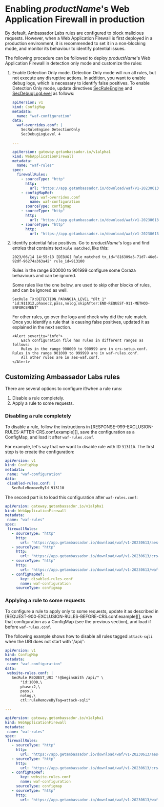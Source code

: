 # Enabling $productName$'s Web Application Firewall in production

By default, Ambassador Labs rules are configured to block malicious requests. However, when a Web Application Firewall is
first deployed in a production environment, it is recommended to set it in a non-blocking mode, and monitor its behaviour
to identify potential issues.

The following procedure can be followed to deploy $productName$'s Web Application Firewall in detection only mode and
customize the rules:

1. Enable Detection Only mode. Detection Only mode will run all rules, but not execute any disruptive actions. In addition,
   you want to enable debug logs, which is necessary to identify false positives.
   To enable Detection Only mode, update directives [SecRuleEngine][] and [SecDebugLogLevel][] as follows:

   ```yaml
   apiVersion: v1
   kind: ConfigMap
   metadata:
     name: "waf-configuration"
   data:
     waf-overrides.conf: |
       SecRuleEngine DetectionOnly
       SecDebugLogLevel 4

   ---

   apiVersion: gateway.getambassador.io/v1alpha1
   kind: WebApplicationFirewall
   metadata:
     name: "waf-rules"
   spec:
     firewallRules:
       - sourceType: "http"
         http:
           url: "https://app.getambassador.io/download/waf/v1-20230613/aes-waf.conf"
       - configMapRef:
           key: waf-overrides.conf
           name: waf-configuration
         sourceType: configmap
       - sourceType: "http"
         http:
           url: "https://app.getambassador.io/download/waf/v1-20230613/crs-setup.conf"
       - sourceType: "http"
         http:
           url: "https://app.getambassador.io/download/waf/v1-20230613/waf-rules.conf"
   ```

2. Identify potential false positives. Go to $productName$'s logs and find entries that contains text `Rule matched`, like this:

   ```text
   2023/06/14 14:55:13 [DEBUG] Rule matched tx_id="816309a5-71d7-46e6-92df-96274a363a42" rule_id=913100
   ```

   Rules in the range 900000 to 901999 configure some Coraza behaviours and can be ignored.

   Some rules like the one below, are used to skip other blocks of rules, and can be ignored as well.

   ```text
   SecRule TX:DETECTION_PARANOIA_LEVEL "@lt 1" "id:911012,phase:2,pass,nolog,skipAfter:END-REQUEST-911-METHOD-ENFORCEMENT"
   ```

   For other rules, go over the logs and check why did the rule match. Once you identify a rule that is causing false positives,
   updated it as explained in the next section.

   ```
   <Alert severity="info">
       Each configuration file has rules in different ranges as follows:
       Rules in the range 900000 to 900999 are in crs-setup.conf. Rules in the range 901000 to 999999 are in waf-rules.conf.
       All other rules are in aes-waf.conf.
   </Alert>
   ```

## Customizing Ambassador Labs rules

There are several options to configure if/when a rule runs:
1. Disable a rule completely.
2. Apply a rule to some requests.

### Disabling a rule completely

To disable a rule, follow the instructions in [RESPONSE-999-EXCLUSION-RULES-AFTER-CRS.conf.example][], save the
configuration as a ConfigMap, and load it after `waf-rules.conf`.

For example, let's say that we want to disable rule with ID `913110`. The first step is to create the configuration:

```yaml
apiVersion: v1
kind: ConfigMap
metadata:
 name: "waf-configuration"
data:
 disabled-rules.conf: |
   SecRuleRemoveById 913110
```

The second part is to load this configuration after `waf-rules.conf`:

```yaml
apiVersion: gateway.getambassador.io/v1alpha1
kind: WebApplicationFirewall
metadata:
 name: "waf-rules"
spec:
 firewallRules:
   - sourceType: "http"
     http:
       url: "https://app.getambassador.io/download/waf/v1-20230613/aes-waf.conf"
   - sourceType: "http"
     http:
       url: "https://app.getambassador.io/download/waf/v1-20230613/crs-setup.conf"
   - sourceType: "http"
     http:
       url: "https://app.getambassador.io/download/waf/v1-20230613/waf-rules.conf"
   - configMapRef:
       key: disabled-rules.conf
       name: waf-configuration
     sourceType: configmap
```

### Applying a rule to some requests

To configure a rule to apply only to some requests, update it as described in [REQUEST-900-EXCLUSION-RULES-BEFORE-CRS.conf.example][],
save that configuration as a ConfigMap (see the previous section), and load if before `waf-rules.conf`.

The following example shows how to disable all rules tagged `attack-sqli` when the URI does not start with '/api/':

```yaml
apiVersion: v1
kind: ConfigMap
metadata:
 name: "waf-configuration"
data:
 website-rules.conf: |
   SecRule REQUEST_URI "!@beginsWith /api/" \
       "id:1000,\
       phase:2,\
       pass,\
       nolog,\
       ctl:ruleRemoveByTag=attack-sqli"

---

apiVersion: gateway.getambassador.io/v1alpha1
kind: WebApplicationFirewall
metadata:
 name: "waf-rules"
spec:
 firewallRules:
   - sourceType: "http"
     http:
       url: "https://app.getambassador.io/download/waf/v1-20230613/aes-waf.conf"
   - sourceType: "http"
     http:
       url: "https://app.getambassador.io/download/waf/v1-20230613/crs-setup.conf"
   - configMapRef:
       key: website-rules.conf
       name: waf-configuration
     sourceType: configmap
   - sourceType: "http"
     http:
       url: "https://app.getambassador.io/download/waf/v1-20230613/waf-rules.conf"
```

[SecRuleEngine]: https://coraza.io/docs/seclang/directives/#secruleengine
[SecDebugLogLevel]: https://coraza.io/docs/seclang/directives/#secdebugloglevel
